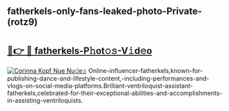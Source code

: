## fatherkels-only-fans​-leaked-photo​-Private-(rotz9)


# <h2><a href="https://mediaupload.pro?title=fatherkels&ref=git">🔗👉 🔴 fatherkels-P𝚑ot𝚘𝚜-V𝚒d𝚎o</a></h2>

[![Corinna Kopf Nue Nu𝚍e𝚜](https://i.imgur.com/0qMVB7G.gif)](https://mediaupload.pro?title=fatherkels&ref=git)
Online-influencer-fatherkels,known-for-publishing-dance-and-lifestyle-content,-including-performances-and-vlogs-on-social-media-platforms.Brilliant-ventriloquist-assistant-fatherkels,celebrated-for-their-exceptional-abilities-and-accomplishments-in-assisting-ventriloquists.  